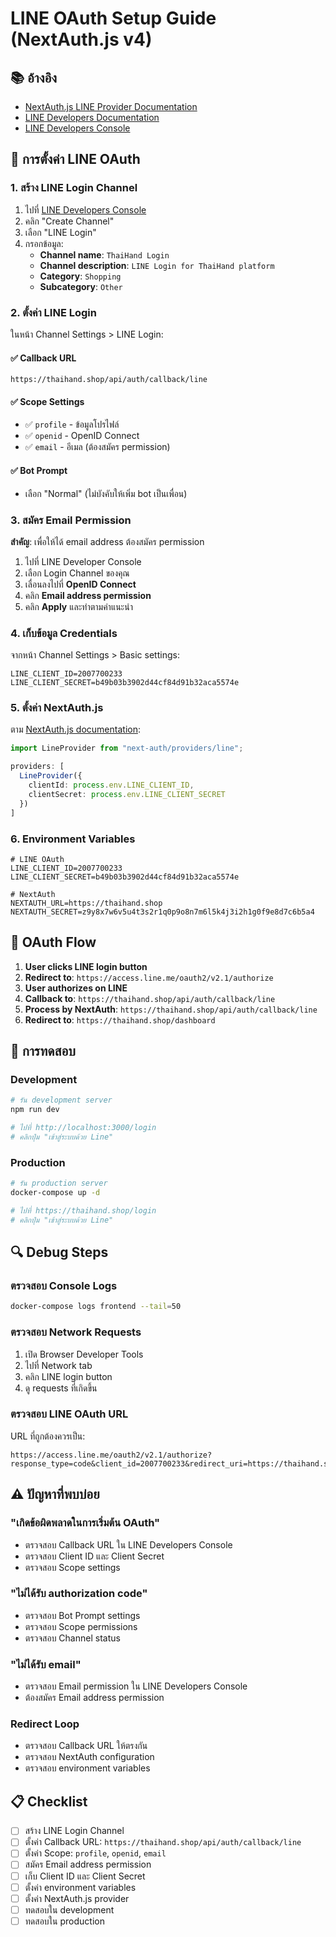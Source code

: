 # LINE OAuth Setup Guide (NextAuth.js v4)

## 📚 อ้างอิง
- [NextAuth.js LINE Provider Documentation](https://next-auth.js.org/providers/line)
- [LINE Developers Documentation](https://developers.line.biz/en/docs/line-login/integrate-line-login/)
- [LINE Developers Console](https://developers.line.biz/console/)

## 🎯 การตั้งค่า LINE OAuth

### 1. สร้าง LINE Login Channel

1. ไปที่ [LINE Developers Console](https://developers.line.biz/console/)
2. คลิก "Create Channel"
3. เลือก "LINE Login"
4. กรอกข้อมูล:
   - **Channel name**: `ThaiHand Login`
   - **Channel description**: `LINE Login for ThaiHand platform`
   - **Category**: `Shopping`
   - **Subcategory**: `Other`

### 2. ตั้งค่า LINE Login

ในหน้า Channel Settings > LINE Login:

#### ✅ Callback URL
```
https://thaihand.shop/api/auth/callback/line
```

#### ✅ Scope Settings
- ✅ `profile` - ข้อมูลโปรไฟล์
- ✅ `openid` - OpenID Connect
- ✅ `email` - อีเมล (ต้องสมัคร permission)

#### ✅ Bot Prompt
- เลือก "Normal" (ไม่บังคับให้เพิ่ม bot เป็นเพื่อน)

### 3. สมัคร Email Permission

**สำคัญ**: เพื่อให้ได้ email address ต้องสมัคร permission

1. ไปที่ LINE Developer Console
2. เลือก Login Channel ของคุณ
3. เลื่อนลงไปที่ **OpenID Connect**
4. คลิก **Email address permission**
5. คลิก **Apply** และทำตามคำแนะนำ

### 4. เก็บข้อมูล Credentials

จากหน้า Channel Settings > Basic settings:

```env
LINE_CLIENT_ID=2007700233
LINE_CLIENT_SECRET=b49b03b3902d44cf84d91b32aca5574e
```

### 5. ตั้งค่า NextAuth.js

ตาม [NextAuth.js documentation](https://next-auth.js.org/providers/line):

```typescript
import LineProvider from "next-auth/providers/line";

providers: [
  LineProvider({
    clientId: process.env.LINE_CLIENT_ID,
    clientSecret: process.env.LINE_CLIENT_SECRET
  })
]
```

### 6. Environment Variables

```env
# LINE OAuth
LINE_CLIENT_ID=2007700233
LINE_CLIENT_SECRET=b49b03b3902d44cf84d91b32aca5574e

# NextAuth
NEXTAUTH_URL=https://thaihand.shop
NEXTAUTH_SECRET=z9y8x7w6v5u4t3s2r1q0p9o8n7m6l5k4j3i2h1g0f9e8d7c6b5a4
```

## 🔄 OAuth Flow

1. **User clicks LINE login button**
2. **Redirect to**: `https://access.line.me/oauth2/v2.1/authorize`
3. **User authorizes on LINE**
4. **Callback to**: `https://thaihand.shop/api/auth/callback/line`
5. **Process by NextAuth**: `https://thaihand.shop/api/auth/callback/line`
6. **Redirect to**: `https://thaihand.shop/dashboard`

## 🧪 การทดสอบ

### Development
```bash
# รัน development server
npm run dev

# ไปที่ http://localhost:3000/login
# คลิกปุ่ม "เข้าสู่ระบบด้วย Line"
```

### Production
```bash
# รัน production server
docker-compose up -d

# ไปที่ https://thaihand.shop/login
# คลิกปุ่ม "เข้าสู่ระบบด้วย Line"
```

## 🔍 Debug Steps

### ตรวจสอบ Console Logs
```bash
docker-compose logs frontend --tail=50
```

### ตรวจสอบ Network Requests
1. เปิด Browser Developer Tools
2. ไปที่ Network tab
3. คลิก LINE login button
4. ดู requests ที่เกิดขึ้น

### ตรวจสอบ LINE OAuth URL
URL ที่ถูกต้องควรเป็น:
```
https://access.line.me/oauth2/v2.1/authorize?response_type=code&client_id=2007700233&redirect_uri=https://thaihand.shop/api/auth/callback/line&state=...&scope=profile%20openid%20email&bot_prompt=normal
```

## ⚠️ ปัญหาที่พบบ่อย

### "เกิดข้อผิดพลาดในการเริ่มต้น OAuth"
- ตรวจสอบ Callback URL ใน LINE Developers Console
- ตรวจสอบ Client ID และ Client Secret
- ตรวจสอบ Scope settings

### "ไม่ได้รับ authorization code"
- ตรวจสอบ Bot Prompt settings
- ตรวจสอบ Scope permissions
- ตรวจสอบ Channel status

### "ไม่ได้รับ email"
- ตรวจสอบ Email permission ใน LINE Developers Console
- ต้องสมัคร Email address permission

### Redirect Loop
- ตรวจสอบ Callback URL ให้ตรงกัน
- ตรวจสอบ NextAuth configuration
- ตรวจสอบ environment variables

## 📋 Checklist

- [ ] สร้าง LINE Login Channel
- [ ] ตั้งค่า Callback URL: `https://thaihand.shop/api/auth/callback/line`
- [ ] ตั้งค่า Scope: `profile`, `openid`, `email`
- [ ] สมัคร Email address permission
- [ ] เก็บ Client ID และ Client Secret
- [ ] ตั้งค่า environment variables
- [ ] ตั้งค่า NextAuth.js provider
- [ ] ทดสอบใน development
- [ ] ทดสอบใน production 